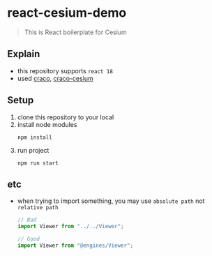 # react-cesium-demo

> This is React boilerplate for Cesium

## Explain

- this repository supports `react 18`
- used [craco](https://github.com/dilanx/craco), [craco-cesium](https://github.com/reearth/craco-cesium)

## Setup

1. clone this repository to your local
2. install node modules
   ```
   npm install
   ```
3. run project
   ```
   npm run start
   ```

## etc

- when trying to import something, you may use `absolute path` not `relative path`

  ```javascript
  // Bad
  import Viewer from "../../Viewer";

  // Good
  import Viewer from "@engines/Viewer";
  ```
